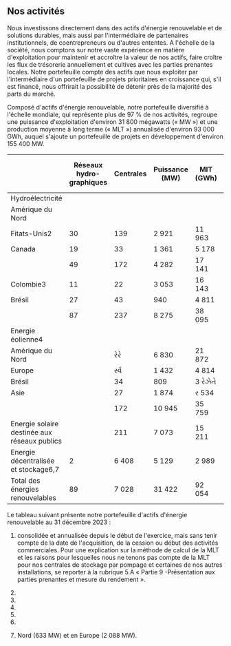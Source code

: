 ## Nos activités

Nous investissons directement dans des actifs d'énergie renouvelable et de solutions durables, mais aussi par l'intermédiaire de partenaires institutionnels, de coentrepreneurs ou d'autres ententes. A l'échelle de la société, nous comptons sur notre vaste expérience en matière d'exploitation pour maintenir et accroître la valeur de nos actifs, faire croître les flux de trésorerie annuellement et cultives avec les parties prenantes locales. Notre portefeuille compte des actifs que nous exploiter par l'intermédiaire d'un portefeuille de projets prioritaires en croissance qui, s'il est financé, nous offrirait la possibilité de détenir près de la majorité des parts du marché.

Composé d'actifs d'énergie renouvelable, notre portefeuille diversifié à l'échelle mondiale, qui représente plus de 97 % de nos activités, regroupe une puissance d'exploitation d'environ 31 800 mégawatts (« MW ») et une production moyenne à long terme (« MLT ») annualisée d'environ 93 000 GWh, auquel s'ajoute un portefeuille de projets en développement d'environ 155 400 MW.

|                                                 | Réseaux<br>hydro-<br>graphiques | Centrales | Puissance<br>(MW) | MIT<br>(GWh) | Capacité<br>de stockage<br>(GWh) |
|-------------------------------------------------|---------------------------------|-----------|-------------------|--------------|----------------------------------|
| Hydroélectricité                                |                                 |           |                   |              |                                  |
| Amérique du Nord                                |                                 |           |                   |              |                                  |
| Fitats-Unis2                                    | 30                              | 139       | 2 921             | 11 963       | 2 રેરેતે                         |
| Canada                                          | 19                              | 33        | 1 361             | 5 178        | 1 261                            |
|                                                 | 49                              | 172       | 4 282             | 17 141       | 3 820                            |
| Colombie3                                       | 11                              | 22        | 3 053             | 16 143       | 3 703                            |
| Brésil                                          | 27                              | 43        | 940               | 4 811        |                                  |
|                                                 | 87                              | 237       | 8 275             | 38 095       | 7 523                            |
| Energie éolienne4                               |                                 |           |                   |              |                                  |
| Amérique du Nord                                |                                 | રેરે      | 6 830             | 21 872       |                                  |
| Europe                                          |                                 | ર્સ્વ     | 1 432             | 4 814        |                                  |
| Brésil                                          |                                 | 34        | 809               | 3 રેઝેતે     |                                  |
| Asie                                            |                                 | 27        | 1 874             | ર 534        |                                  |
|                                                 |                                 | 172       | 10 945            | 35 759       |                                  |
| Energie solaire destinée aux<br>réseaux publics |                                 | 211       | 7 073             | 15 211       |                                  |
| Energie décentralisée et stockage6,7            | 2                               | 6 408     | 5 129             | 2 989        | 5 220                            |
| Total des énergies renouvelables                | 89                              | 7 028     | 31 422            | 92 054       | 12 743                           |

Le tableau suivant présente notre portefeuille d'actifs d'énergie renouvelable au 31 décembre 2023 :

1) consolidée et annualisée depuis le début de l'exercice, mais sans tenir compte de la date de l'acquisition, de la cession ou début des activités commerciales. Pour une explication sur la méthode de calcul de la MLT et les raisons pour lesquelles nous ne tenons pas compte de la MLT pour nos centrales de stockage par pompage et certaines de nos autres installations, se reporter à la rubrique 5.A « Partie 9 -Présentation aux parties prenantes et mesure du rendement ».

2)

3)

4)

5)

6)

7) Nord (633 MW) et en Europe (2 088 MW).